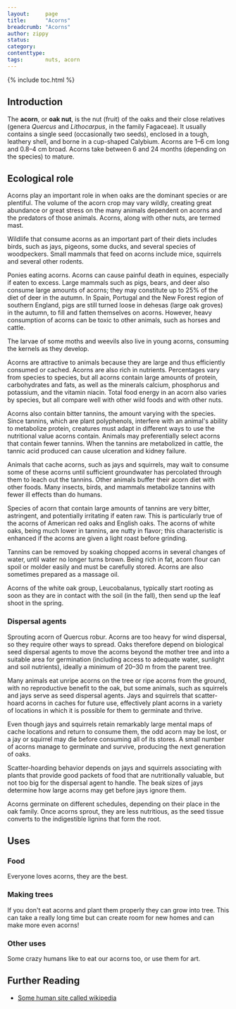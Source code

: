```yaml
---
layout:     page
title:      "Acorns"
breadcrumb: "Acorns"
author: zippy
status:   
category:
contenttype:
tags:       nuts, acorn
---
```


{% include toc.html %}

## Introduction

The **acorn**, or **oak nut**, is the nut (fruit) of the oaks and their close relatives (genera *Quercus* and *Lithocarpus*, in the family Fagaceae). It usually contains a single seed (occasionally two seeds), enclosed in a tough, leathery shell, and borne in a cup-shaped Calybium. Acorns are 1–6&nbsp;cm long and 0.8–4&nbsp;cm broad. Acorns take between 6 and 24 months (depending on the species) to mature.

## Ecological role

Acorns play an important role in when oaks are the dominant species or are plentiful. The volume of the acorn crop may vary wildly, creating great abundance or great stress on the many animals dependent on acorns and the predators of those animals. Acorns, along with other nuts, are termed mast.

Wildlife that consume acorns as an important part of their diets includes birds, such as jays, pigeons, some ducks, and several species of woodpeckers. Small mammals that feed on acorns include mice, squirrels and several other rodents.


Ponies eating acorns. Acorns can cause painful death in equines, especially if eaten to excess. Large mammals such as pigs, bears, and deer also consume large amounts of acorns; they may constitute up to 25% of the diet of deer in the autumn. In Spain, Portugal and the New Forest region of southern England, pigs are still turned loose in dehesas (large oak groves) in the autumn, to fill and fatten themselves on acorns. However, heavy consumption of acorns can be toxic to other animals, such as horses and cattle.

The larvae of some moths and weevils also live in young acorns, consuming the kernels as they develop.

Acorns are attractive to animals because they are large and thus efficiently consumed or cached. Acorns are also rich in nutrients. Percentages vary from species to species, but all acorns contain large amounts of protein, carbohydrates and fats, as well as the minerals calcium, phosphorus and potassium, and the vitamin niacin. Total food energy in an acorn also varies by species, but all compare well with other wild foods and with other nuts.

Acorns also contain bitter tannins, the amount varying with the species. Since tannins, which are plant polyphenols, interfere with an animal's ability to metabolize protein, creatures must adapt in different ways to use the nutritional value acorns contain. Animals may preferentially select acorns that contain fewer tannins. When the tannins are metabolized in cattle, the tannic acid produced can cause ulceration and kidney failure.

Animals that cache acorns, such as jays and squirrels, may wait to consume some of these acorns until sufficient groundwater has percolated through them to leach out the tannins. Other animals buffer their acorn diet with other foods. Many insects, birds, and mammals metabolize tannins with fewer ill effects than do humans.

Species of acorn that contain large amounts of tannins are very bitter, astringent, and potentially irritating if eaten raw. This is particularly true of the acorns of American red oaks and English oaks. The acorns of white oaks, being much lower in tannins, are nutty in flavor; this characteristic is enhanced if the acorns are given a light roast before grinding.

Tannins can be removed by soaking chopped acorns in several changes of water, until water no longer turns brown. Being rich in fat, acorn flour can spoil or molder easily and must be carefully stored. Acorns are also sometimes prepared as a massage oil.

Acorns of the white oak group, Leucobalanus, typically start rooting as soon as they are in contact with the soil (in the fall), then send up the leaf shoot in the spring.

### Dispersal agents

Sprouting acorn of Quercus robur.
Acorns are too heavy for wind dispersal, so they require other ways to spread. Oaks therefore depend on biological seed dispersal agents to move the acorns beyond the mother tree and into a suitable area for germination (including access to adequate water, sunlight and soil nutrients), ideally a minimum of 20–30 m from the parent tree.

Many animals eat unripe acorns on the tree or ripe acorns from the ground, with no reproductive benefit to the oak, but some animals, such as squirrels and jays serve as seed dispersal agents. Jays and squirrels that scatter-hoard acorns in caches for future use, effectively plant acorns in a variety of locations in which it is possible for them to germinate and thrive.

Even though jays and squirrels retain remarkably large mental maps of cache locations and return to consume them, the odd acorn may be lost, or a jay or squirrel may die before consuming all of its stores. A small number of acorns manage to germinate and survive, producing the next generation of oaks.

Scatter-hoarding behavior depends on jays and squirrels associating with plants that provide good packets of food that are nutritionally valuable, but not too big for the dispersal agent to handle. The beak sizes of jays determine how large acorns may get before jays ignore them.

Acorns germinate on different schedules, depending on their place in the oak family. Once acorns sprout, they are less nutritious, as the seed tissue converts to the indigestible lignins that form the root.

## Uses

### Food

Everyone loves acorns, they are the best.

### Making trees

If you don't eat acorns and plant them properly they can grow into tree. This can take a really long time but can create room for new homes and can make more even acorns!

### Other uses

Some crazy humans like to eat our acorns too, or use them for art.

## Further Reading

* [Some human site called wikipedia](https://en.wikipedia.org/wiki/Acorn)


